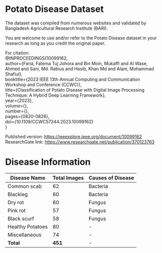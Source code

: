 # Potato Disease Dataset
The dataset was compiled from numerous websites and validated by Bangladesh Agricultural Research Institute (BARI).

You are welcome to use and/or refer to the Potato Disease dataset in your research as long as you credit the original paper. <br/>

For citation:   
@INPROCEEDINGS{10099162,<br/>
  author={Faria, Fatema Tuj Johora and Bin Moin, Mukaffi and Al Wase, Ahmed and Sani, Md. Rabius and Hasib, Khan Md and Alam, Mohammad Shafiul}, <br/>
  booktitle={2023 IEEE 13th Annual Computing and Communication Workshop and Conference (CCWC)}, <br/>
  title={Classification of Potato Disease with Digital Image Processing Technique: A Hybrid Deep Learning Framework}, <br/>
  year={2023},<br/>
  volume={},<br/>
  number={},<br/>
  pages={0820-0826},<br/>
  doi={10.1109/CCWC57344.2023.10099162}<br/>
  }<br/>


Published version: https://ieeexplore.ieee.org/document/10099162 <br/>
ResearchGate link: https://www.researchgate.net/publication/370123763

# Disease Information

| Disease Name   | Total Images | Causes of Disease |
|----------------|--------------|-------------------|
| Common scab    | 62           | Bacteria          |
| Blackleg       | 60           | Bacteria          |
| Dry rot        | 60           | Fungus            |
| Pink rot       | 57           | Fungus            |
| Black scurf    | 58           | Fungus            |
| Healthy Potatoes| 80          | -                 |
| Miscellaneous  | 74           | -                 |
| **Total**      | **451**       | -                 |


